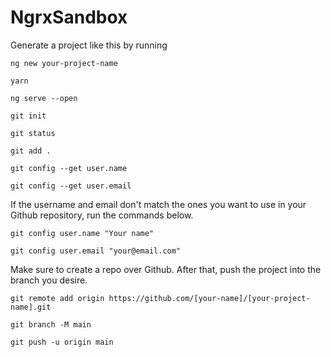 
# NgrxSandbox

Generate a project like this by running

    ng new your-project-name
    
    yarn
    
    ng serve --open
    
    git init
    
    git status
    
    git add .
       
    git config --get user.name
    
    git config --get user.email
If the username and email don't match the ones you want to use in your Github repository, run the commands below.
    
    git config user.name "Your name"
    
    git config user.email "your@email.com"
    
      
  Make sure to create a repo over Github. After that, push the project into the branch you desire.
    
    git remote add origin https://github.com/[your-name]/[your-project-name].git
        
    git branch -M main
    
    git push -u origin main

